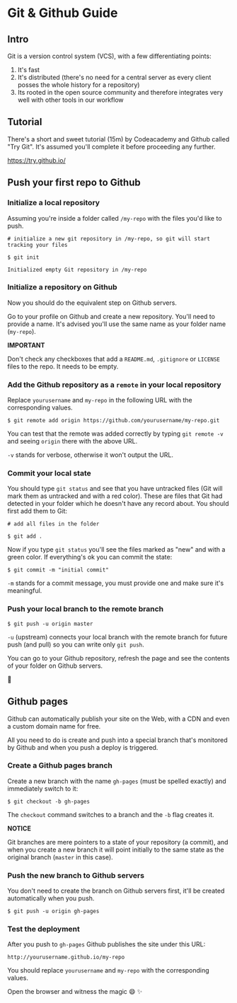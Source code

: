 # Git & Github Guide

## Intro

Git is a version control system (VCS), with a few differentiating points:

1. It's fast
1. It's distributed (there's no need for a central server as every client posses the whole history for a repository)
1. Its rooted in the open source community and therefore integrates very well with other tools in our workflow

## Tutorial

There's a short and sweet tutorial (15m) by Codeacademy and Github called "Try Git".
It's assumed you'll complete it before proceeding any further.

https://try.github.io/

## Push your first repo to Github

### Initialize a local repository

Assuming you're inside a folder called `/my-repo` with the files you'd like to push.

```
# initialize a new git repository in /my-repo, so git will start tracking your files

$ git init

Initialized empty Git repository in /my-repo
```

### Initialize a repository on Github

Now you should do the equivalent step on Github servers.

Go to your profile on Github and create a new repository.
You'll need to provide a name. It's advised you'll use the same name as your folder name (`my-repo`).

**IMPORTANT**

Don't check any checkboxes that add a `README.md`, `.gitignore` or `LICENSE` files to the repo. It needs to be empty.

### Add the Github repository as a `remote` in your local repository

Replace `yourusername` and `my-repo` in the following URL with the corresponding values.

```
$ git remote add origin https://github.com/yourusername/my-repo.git
```

You can test that the remote was added correctly by typing `git remote -v` and seeing `origin` there with the above URL.

`-v` stands for verbose, otherwise it won't output the URL.

### Commit your local state

You should type `git status` and see that you have untracked files (Git will mark them as untracked and with a red color). These are files that Git had detected in your folder which he doesn't have any record about. You should first add them to Git:

```
# add all files in the folder

$ git add .
```

Now if you type `git status` you'll see the files marked as "new" and with a green color. If everything's ok you can commit the state:

```
$ git commit -m "initial commit"
```

`-m` stands for a commit message, you must provide one and make sure it's meaningful.

### Push your local branch to the remote branch

```
$ git push -u origin master
```

`-u` (upstream) connects your local branch with the remote branch for future push (and pull) so you can write only `git push`.

You can go to your Github repository, refresh the page and see the contents of your folder on Github servers.

:tada:

## Github pages

Github can automatically publish your site on the Web, with a CDN and even a custom domain name for free.

All you need to do is create and push into a special branch that's monitored by Github and when you push a deploy is triggered.

### Create a Github pages branch

Create a new branch with the name `gh-pages` (must be spelled exactly) and immediately switch to it:

```
$ git checkout -b gh-pages
```

The `checkout` command switches to a branch and the `-b` flag creates it.

**NOTICE**

Git branches are mere pointers to a state of your repository (a commit), and when you create a new branch it will point initially to the same state as the original branch (`master` in this case).

### Push the new branch to Github servers

You don't need to create the branch on Github servers first, it'll be created automatically when you push.

```
$ git push -u origin gh-pages
```

### Test the deployment

After you push to `gh-pages` Github publishes the site under this URL:

```
http://yourusername.github.io/my-repo
```

You should replace `yourusername` and `my-repo` with the corresponding values.

Open the browser and witness the magic :smile: :sparkles:
